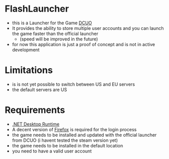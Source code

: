 # FlashLauncher
- this is a Launcher for the Game [DCUO](https://www.dcuniverseonline.com/home)
- It provides the ability to store multiple user accounts and you can launch the game faster than the official launcher 
  - (speed will be improved in the future)
- for now this application is just a proof of concept and is not in active development

# Limitations
- is is not yet possible to switch between US and EU servers
- the default servers are US

# Requirements
- [.NET Desktop Runtime](https://dotnet.microsoft.com/download/dotnet/5.0)
- A decent version of [Firefox](https://www.mozilla.org/) is required for the login process
- the game needs to be installed and updated with the official launcher from DCUO (i havent tested the steam version yet)
- the game needs to be installed in the default location
- you need to have a valid user account
